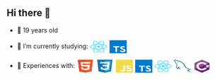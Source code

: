## Hi there 👋

  - 🎂 19 years old
  
  - 🌱 I’m currently studying: <img align="center" alt="ReactJS" height="30" width="40" src="https://raw.githubusercontent.com/devicons/devicon/master/icons/react/react-original.svg"> <img align="center" alt="TypeScript" height="30" width="40" src="https://raw.githubusercontent.com/devicons/devicon/master/icons/typescript/typescript-plain.svg">
  
  - 🔮 Experiences with: <img align="center" alt="HTML" height="30" width="40" src="https://raw.githubusercontent.com/devicons/devicon/master/icons/html5/html5-original.svg"> <img align="center" alt="CSS" height="30" width="40" src="https://raw.githubusercontent.com/devicons/devicon/master/icons/css3/css3-original.svg"> <img align="center" alt="JavaScript" height="30" width="40" src="https://raw.githubusercontent.com/devicons/devicon/master/icons/javascript/javascript-plain.svg"> <img align="center" alt="TypeScript" height="30" width="40" src="https://raw.githubusercontent.com/devicons/devicon/master/icons/typescript/typescript-plain.svg"> <img align="center" alt="ReactJS" height="30" width="40" src="https://raw.githubusercontent.com/devicons/devicon/master/icons/react/react-original.svg"> <img align="center" alt="MySql" height="30" width="40" src="https://raw.githubusercontent.com/devicons/devicon/master/icons/mysql/mysql-original.svg"> <img align="center" alt="Csharp" height="30" width="40" src="https://raw.githubusercontent.com/devicons/devicon/master/icons/csharp/csharp-original.svg">

<!---               ## Some stats

<div align="center">
  <a href="https://github.com/c-santana4">
  <img height="180em" src="https://github-readme-stats.vercel.app/api?username=c-santana4&show_icons=true&theme=tokyonight&include_all_commits=true&count_private=true"/>
  <img height="180em" src="https://github-readme-stats.vercel.app/api/top-langs/?username=c-santana4&layout=compact&langs_count=7&theme=tokyonight"/>
</div>
-->
